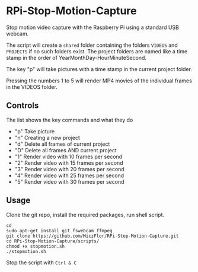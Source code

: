 # RPi-Stop-Motion-Capture
Stop motion video capture with the Raspberry Pi using a standard USB webcam.

The script will create a `shared` folder containing the folders `VIDEOS` and `PROJECTS` 
if no such folders exist. The project folders are named like a time stamp in the order of
YearMonthDay-HourMinuteSecond.

The key "p" will take pictures with a time stamp in the current project folder.

Pressing the numbers 1 to 5 will render MP4 movies of the individual frames in the
VIDEOS folder.

## Controls

The list shows the key commands and what they do

* "p" Take picture
* "n" Creating a new project
* "d" Delete all frames of current project
* "D" Delete all frames AND current project
* "1" Render video with 10 frames per second
* "2" Render video with 15 frames per second
* "3" Render video with 20 frames per second
* "4" Render video with 25 frames per second
* "5" Render video with 30 frames per second

## Usage

Clone the git repo, install the required packages, run shell script.

````
cd
sudo apt-get install git fswebcam ffmpeg
git clone https://github.com/MiczFlor/RPi-Stop-Motion-Capture.git
cd RPi-Stop-Motion-Capture/scripts/
chmod +x stopmotion.sh
./stopmotion.sh
````

Stop the script with `Ctrl & C`